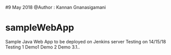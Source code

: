 #9 May 2018 @Author : Kannan Gnanasigamani
# sampleWebApp
Sample Java Web App to be deployed on Jenkins server
Testing on 14/15/18
Testing 1
Demo1
Demo 2
Demo 3.1..
